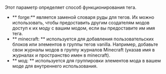Этот параметр определяет способ функционирования тега.

* ** forge:** является заменой словаря руды для тегов. 
Их можно использовать, чтобы предоставить другим создателям модов доступ к их моду с вашим модом, если вы предоставите им имя тега.
* ** minecraft: ** используется для добавления пользовательских блоков или элементов в группы тегов vanilla. 
Например, добавьте свои журналы модов в группу журналов Minecraft (указав имя в журналах и пространство имен в minecraft).
* ** мод: ** используется для группировки элементов мода в вашем моде для внутреннего использования.